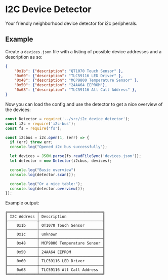 # I2C Device Detector

Your friendly neighborhood device detector for i2c peripherals.

## Example

Create a `devices.json` file with a listing of possible device addresses and a description as so:

```json
{
    "0x1b": {"description": "QT1070 Touch Sensor" },
    "0x60": {"description": "TLC59116 LED Driver" },
    "0x48": {"description": "MCP9800 Temperature Sensor" },
    "0x50": {"description": "24AA64 EEPROM"},
    "0x68": {"description": "TLC59116 All Call Address" },
}
```

Now you can load the config and use the detector to get a nice overview of the devices:

```js
const Detector = require('../src/i2c_device_detector');
const i2c = require('i2c-bus');
const fs = require('fs');

const i2cbus = i2c.open(1, (err) => {
  if (err) throw err;
  console.log("Opened i2c bus successfully");

  let devices = JSON.parse(fs.readFileSync('devices.json'));
  let detector = new Detector(i2cbus, devices);

  console.log("Basic overview")
  console.log(detector.scan());

  console.log("Or a nice table:");
  console.log(detector.overview());
});
```

Example output:

```text
╔═════════════╤════════════════════════════╗
║ I2C Address │ Description                ║
╟─────────────┼────────────────────────────╢
║    0x1b     │ QT1070 Touch Sensor        ║
╟─────────────┼────────────────────────────╢
║    0x1c     │ unknown                    ║
╟─────────────┼────────────────────────────╢
║    0x48     │ MCP9800 Temperature Sensor ║
╟─────────────┼────────────────────────────╢
║    0x50     │ 24AA64 EEPROM              ║
╟─────────────┼────────────────────────────╢
║    0x60     │ TLC59116 LED Driver        ║
╟─────────────┼────────────────────────────╢
║    0x68     │ TLC59116 All Call Address  ║
╚═════════════╧════════════════════════════╝
```

